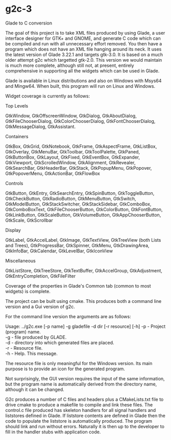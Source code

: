 # g2c-3
Glade to C conversion

The goal of this project is to take XML files produced by using Glade, a user interface designer for GTK+ and GNOME, and generate C code which can be compiled and run with all unnecessary effort removed. You then have a program which does not have an XML file hanging around its neck. It uses the latest version of Glade 3.22.1 and targets gtk-3.0. It is based on a much older attempt g2c which targetted gtk-2.0. This version we would maintain is much more complete, although still not, at present, entirely comprehensive in supporting all the widgets which can be used in Glade.

Glade is available in Linux distributions and also on Windows with Msys64 and Mingw64. When built, this program will run on Linux and Windows.

Widget coverage is currently as follows:

Top Levels

GtkWindow, GtkOffscreenWindow, GtkDialog, GtkAboutDialog, GtkFileChooserDialog, GtkColorChooserDialog, GtkFontChooserDialog,
GtkMessageDialog, GtkAssistant.

Containers

GtkBox, GtkGrid, GtkNotebook, GtkFrame, GtkAspectFrame, GtkListBox, GtkOverlay, GtkMenuBar, GtkToolbar, GtkToolPalette, GtkPaned, GtkButtonBox, GtkLayout, GtkFixed, GtkEventBox, GtkExpander, GtkViewport, GtkScrolledWindow, GtkAlignment, GtkRevealer, GtkSearchBar, GtkHeaderBar, GtkStack, GtkPopupMenu, GtkPopover, GtkPopoverMenu, GtkActionBar, GtkFlowBox

Controls

GtkButton, GtkEntry, GtkSearchEntry, GtkSpinButton, GtkToggleButton, GtkCheckButton, GtkRadioButton, GtkMenuButton, GtkSwitch, GtkModelButton, GtkStackSwitcher, GtkStackSidebar, GtkComboBox, GtkComboBoxText, GtkFileChooserButton, GtkColorButton, GtkFontButton, GtkLinkButton, GtkScaleButton, GtkVolumeButton, GtkAppChooserButton, GtkScale, GtkScrollbar

Display

GtkLabel, GtkAccelLabel, GtkImage, GtkTextView, GtkTreeView (both Lists and Trees), GtkProgressBar, GtkSpinner, GtkMenu, GtkDrawingArea, GtkInfoBar, GtkCalendar, GtkLevelBar, GtkIconView

Miscellaneous

GtkListStore, GtkTreeStore, GtkTextBuffer, GtkAccelGroup, GtkAdjustment, GtkEntryCompletion, GtkFileFilter

Coverage of the properties in Glade's Common tab (common to most widgets) is complete.



The project can be built using cmake.  This produces both a command line version and a Gui version of g2c.

For the command line version the arguments are as follows:

Usage: ../g2c.exe [-p name] -g gladefile -d dir [-r resource] [-h]
              -p      - Project (program) name.        
             -g      - file produced by GLADE.        
             -d      - directory into which generated files are placed.        
             -r      - Resource file.        
             -h      - Help. This message.
        
The resource file is only meaningful for the Windows version.  Its main purpose is to provide an icon for the generated program.

Not surprisingly, the GUI version requires the input of the same information, but the program name is automatically derived from the directory name, although it can be changed.

G2c produces a number of C files and headers plus a CMakeLists.txt file to drive cmake to produce a makefile to compile and link these files. The control.c file produced has skeleton handlers for all signal handlers and liststores defined in Glade. If liststore contents are defined in Glade then the code to populate the liststore is automatically produced. The program should link and run without errors.  Naturally it is then up to the developer to fill in the handler stubs with application code.

